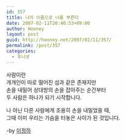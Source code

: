 ```yaml
---
id: 357
title: 나의 이름으로 너를 부른다
date: 2007-02-11T20:40:53+09:00
author: Hooney
layout: post
guid: http://hooney.net/2007/02/11/357/
permalink: /post/357
categories:
  - 후니넷
---
```

사람이란  
개개인이 따로 떨어진 섬과 같은 존재지만  
손을 내밀어 상대방의 손을 잡아주는 순간부터  
두 사람은 하나가 되기 시작합니다.

나 아닌 다른 사람에게 조용히 손을 내밀었을 때,  
그때 이미 우리는 가슴을 터놓은 사이가 된 것입니다.

-by [이정하](http://www.kyobobook.co.kr/author/info/AuthorInfo.laf?authorid=1000024601)